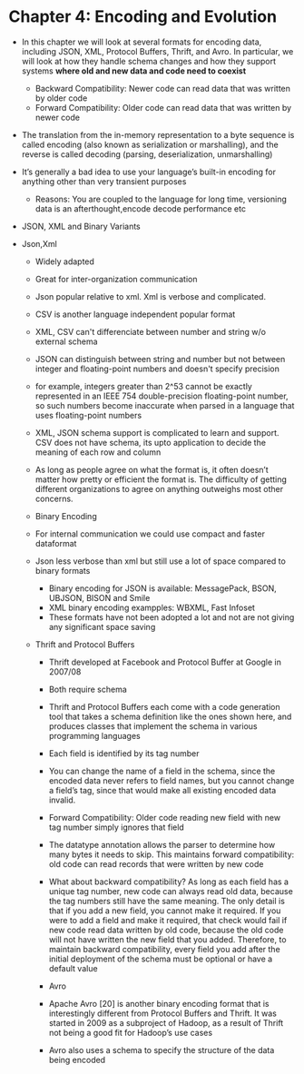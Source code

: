 # Chapter 4: Encoding and Evolution

- In this chapter we will look at several formats for encoding data, including JSON, XML, Protocol Buffers, Thrift, and Avro. In particular, we will look at how they handle schema changes and how they support systems **where old and new data and code need to coexist**
  - Backward Compatibility: Newer code can read data that was written by older code
  - Forward Compatibility: Older code can read data that was written by newer code
- The translation from the in-memory representation to a byte sequence is called encoding (also known as serialization or marshalling), and the reverse is called decoding (parsing, deserialization, unmarshalling)

- It’s generally a bad idea to use your language’s built-in encoding for anything other than very transient purposes
  - Reasons: You are coupled to the language for long time, versioning data is an afterthought,encode decode performance etc 

- JSON, XML and Binary Variants
- Json,Xml
  - Widely adapted
  - Great for inter-organization communication
  - Json popular relative to xml. Xml is verbose and complicated. 
  - CSV is another language independent popular format
  - XML, CSV can't differenciate between number and string w/o external schema
  - JSON can distinguish between string and number but not between integer and floating-point numbers and doesn't specify precision
  - for example, integers greater than 2^53 cannot be exactly represented in an IEEE 754 double-precision floating-point number, so such numbers become inaccurate when parsed in a language that uses floating-point numbers
  - XML, JSON schema support is complicated to learn and support. CSV does not have schema, its upto application to decide the meaning of each row and column

  - As long as people agree on what the format is, it often doesn’t matter how pretty or efficient the format is. The difficulty of getting different organizations to agree on anything outweighs most other concerns.

  - Binary Encoding
   - For internal communication we could use compact and faster dataformat
   - Json less verbose than xml but still use a lot of space compared to binary formats
      - Binary encoding for JSON is available: MessagePack, BSON, UBJSON, BISON and Smile
      - XML binary encoding exampples: WBXML, Fast Infoset 
      - These formats have not been adopted a lot and not are not giving any significant space saving
  - Thrift and Protocol Buffers
    - Thrift developed at Facebook and Protocol Buffer at Google in 2007/08 
    - Both require schema
    - Thrift and Protocol Buffers each come with a code generation tool that takes a schema definition like the ones shown here, and produces classes that implement the schema in various programming languages 
    - Each field is identified by its tag number
    - You can change the name of a field in the schema, since the encoded data never refers to field names, but you cannot change a field’s tag, since that would make all existing encoded data invalid.
    - Forward Compatibility: Older code reading new field with new tag number simply ignores that field
    - The datatype annotation allows the parser to determine how many bytes it needs to skip. This maintains forward compatibility: old code can read records that were written by new code
    - What about backward compatibility? As long as each field has a unique tag number, new code can always read old data, because the tag numbers still have the same meaning. The only detail is that if you add a new field, you cannot make it required. If you were to add a field and make it required, that check would fail if new code read data written by old code, because the old code will not have written the new field that you added. Therefore, to maintain backward compatibility, every field you add after the initial deployment of the schema must be optional or have a default value

    - Avro
    - Apache Avro [20] is another binary encoding format that is interestingly different from Protocol Buffers and Thrift. It was started in 2009 as a subproject of Hadoop, as a result of Thrift not being a good fit for Hadoop’s use cases
    - Avro also uses a schema to specify the structure of the data being encoded
